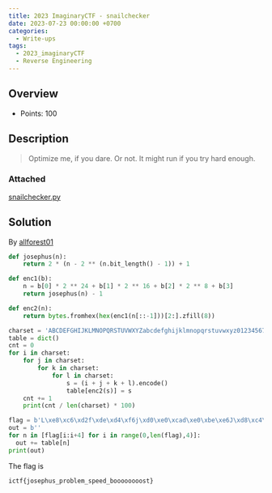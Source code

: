 ```yaml
---
title: 2023 ImaginaryCTF - snailchecker
date: 2023-07-23 00:00:00 +0700
categories:
  - Write-ups
tags:
  - 2023_imaginaryCTF
  - Reverse Engineering
---
```


## Overview

* Points: 100

## Description

> Optimize me, if you dare. Or not. It might run if you try hard enough.

### Attached

[snailchecker.py](https://github.com/nqthangcs/CTF-writeups/blob/main/2023/2023_imaginaryctf/attached/snailchecker.py)

## Solution

By [allforest01](https://github.com/allforest01)

```python
def josephus(n):
    return 2 * (n - 2 ** (n.bit_length() - 1)) + 1

def enc1(b):
    n = b[0] * 2 ** 24 + b[1] * 2 ** 16 + b[2] * 2 ** 8 + b[3]
    return josephus(n) - 1

def enc2(n):
    return bytes.fromhex(hex(enc1(n[::-1]))[2:].zfill(8))

charset = 'ABCDEFGHIJKLMNOPQRSTUVWXYZabcdefghijklmnopqrstuvwxyz0123456789+/_{}'
table = dict()
cnt = 0
for i in charset:
    for j in charset:
        for k in charset:
            for l in charset:
                s = (i + j + k + l).encode()
                table[enc2(s)] = s
    cnt += 1
    print(cnt / len(charset) * 100)

flag = b'L\xe8\xc6\xd2f\xde\xd4\xf6j\xd0\xe0\xcad\xe0\xbe\xe6J\xd8\xc4\xde`\xe6\xbe\xda>\xc8\xca\xca^\xde\xde\xc4^\xde\xde\xdez\xe8\xe6\xde'
out = b''
for n in [flag[i:i+4] for i in range(0,len(flag),4)]:
  out += table[n]
print(out)
```

The flag is
```
ictf{josephus_problem_speed_boooooooost}
```